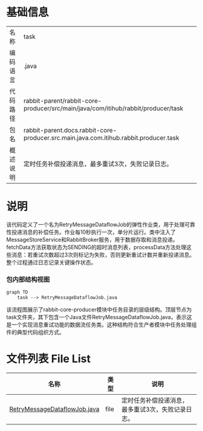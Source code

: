 # 基础信息

|      |      |
|------|------|
| 名称 | task |
| 编码语言 | .java |
| 代码路径 | rabbit-parent/rabbit-core-producer/src/main/java/com/itihub/rabbit/producer/task |
| 包名 | rabbit-parent.docs.rabbit-core-producer.src.main.java.com.itihub.rabbit.producer.task |
| 概述说明 | 定时任务补偿投递消息，最多重试3次，失败记录日志。 |

# 说明

该代码定义了一个名为RetryMessageDataflowJob的弹性作业类，用于处理可靠性投递消息的补偿任务。作业每10秒执行一次，单分片运行。类中注入了MessageStoreService和RabbitBroker服务，用于数据存取和消息投递。fetchData方法获取状态为SENDING的超时消息列表，processData方法处理这些消息：若重试次数超过3次则标记为失败，否则更新重试计数并重新投递消息。整个过程通过日志记录关键操作状态。


### 包内部结构视图

```mermaid
graph TD
    task --> RetryMessageDataflowJob.java
```

该流程图展示了rabbit-core-producer模块中任务目录的层级结构。顶层节点为task文件夹，其下包含一个Java文件RetryMessageDataflowJob.java，表示这是一个实现消息重试功能的数据流任务类。这种结构符合生产者模块中任务处理组件的典型代码组织方式。

# 文件列表 File List

| 名称   | 类型  | 说明 |
|-------|------|-------------|
| [RetryMessageDataflowJob.java](RetryMessageDataflowJob.md) | file | 定时任务补偿投递消息，最多重试3次，失败记录日志。 |


